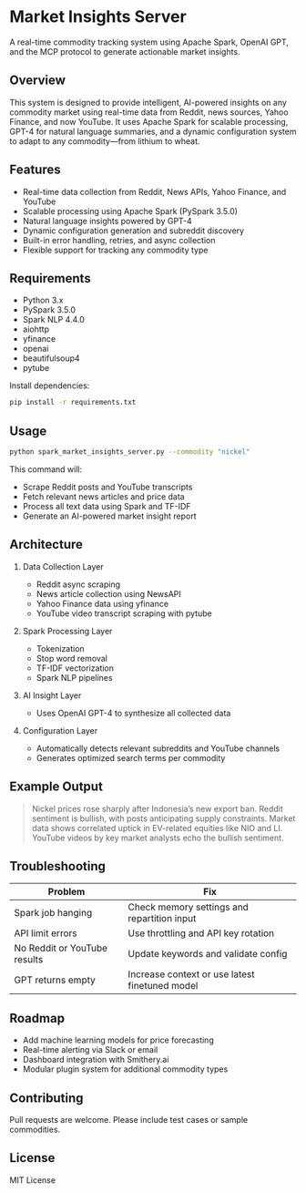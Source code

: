 # Market Insights Server

A real-time commodity tracking system using Apache Spark, OpenAI GPT, and the MCP protocol to generate actionable market insights.

## Overview

This system is designed to provide intelligent, AI-powered insights on any commodity market using real-time data from Reddit, news sources, Yahoo Finance, and now YouTube. It uses Apache Spark for scalable processing, GPT-4 for natural language summaries, and a dynamic configuration system to adapt to any commodity—from lithium to wheat.

## Features

- Real-time data collection from Reddit, News APIs, Yahoo Finance, and YouTube
- Scalable processing using Apache Spark (PySpark 3.5.0)
- Natural language insights powered by GPT-4
- Dynamic configuration generation and subreddit discovery
- Built-in error handling, retries, and async collection
- Flexible support for tracking any commodity type

## Requirements

- Python 3.x
- PySpark 3.5.0
- Spark NLP 4.4.0
- aiohttp
- yfinance
- openai
- beautifulsoup4
- pytube

Install dependencies:

```bash
pip install -r requirements.txt
```

## Usage

```bash
python spark_market_insights_server.py --commodity "nickel"
```

This command will:
- Scrape Reddit posts and YouTube transcripts
- Fetch relevant news articles and price data
- Process all text data using Spark and TF-IDF
- Generate an AI-powered market insight report

## Architecture

1. Data Collection Layer
    - Reddit async scraping
    - News article collection using NewsAPI
    - Yahoo Finance data using yfinance
    - YouTube video transcript scraping with pytube

2. Spark Processing Layer
    - Tokenization
    - Stop word removal
    - TF-IDF vectorization
    - Spark NLP pipelines

3. AI Insight Layer
    - Uses OpenAI GPT-4 to synthesize all collected data

4. Configuration Layer
    - Automatically detects relevant subreddits and YouTube channels
    - Generates optimized search terms per commodity

## Example Output

> Nickel prices rose sharply after Indonesia’s new export ban. Reddit sentiment is bullish, with posts anticipating supply constraints. Market data shows correlated uptick in EV-related equities like NIO and LI. YouTube videos by key market analysts echo the bullish sentiment.

## Troubleshooting

| Problem | Fix |
|--------|-----|
| Spark job hanging | Check memory settings and repartition input |
| API limit errors | Use throttling and API key rotation |
| No Reddit or YouTube results | Update keywords and validate config |
| GPT returns empty | Increase context or use latest finetuned model |

## Roadmap

- Add machine learning models for price forecasting
- Real-time alerting via Slack or email
- Dashboard integration with Smithery.ai
- Modular plugin system for additional commodity types

## Contributing

Pull requests are welcome. Please include test cases or sample commodities.

## License

MIT License